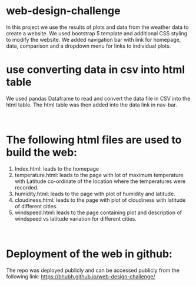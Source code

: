 # web-design-challenge
In this project we use the results of plots and data from the weather data to create a website. We used bootstrap 5 template and additional CSS styling to modify the website. We added navigation bar with link for homepage, data, comparison and a dropdown menu for links to individual plots. 
<br>

# use converting data in csv into html table
We used pandas Dataframe to read and convert the data file in CSV into the html table. The html table was then added into the data link in nav-bar. 

<br>

# The following html files are used to build the web:
1. Index.html: leads to the homepage
2. temperature.html: leads to the page with lot of maximum temperature with Latitude co-ordinate of the location where the temperatures were recorded.
3. humidity.html:  leads to the page with plot of humidity and latitude.
4. cloudiness.html: leads to the page with plot of cloudiness with latitude of different cities. 
5. windspeed.html: leads to the page containing plot and description of windspeed vs latitude variation for different cities. 

<br>

# Deployment of the web in github: 
The repo was deployed publicly and can be accessed publicly from the following link: 
https://bhubh.github.io/web-design-challenge/